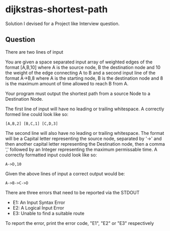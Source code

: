 # dijkstras-shortest-path
Solution I devised for a Project like Interview question.

## Question

There are two lines of input

You are given a space separated input array of weighted edges of the format [A,B,10] where A is the source node, B the destination node and 10 the weight of the edge connecting A to B and a second input line of the format A->B,8 where A is the starting node, B is the destination node and 8 is the maximum amount of time allowed to reach B from A.

Your program must output the shortest path from a source Node to a Destination Node.

The first line of input will have no leading or trailing whitespace. A correctly formed line could look like so:
```
[A,B,2] [B,C,1] [C,D,3]
```

The second line will also have no leading or trailing whitespace. The format will be a Capital letter representing the source node, separated by '->' and then another capital letter representing the Destination node, then a comma ',' followed by an Integer representing the maximum permissable time. A correctly formatted input could look like so:
```
A->D,10
```

Given the above lines of input a correct output would be:
```
A->B->C->D
```

There are three errors that need to be reported via the STDOUT

- E1: An Input Syntax Error
- E2: A Logical Input Error
- E3: Unable to find a suitable route

To report the error, print the error code, "E1", "E2" or "E3" respectively
